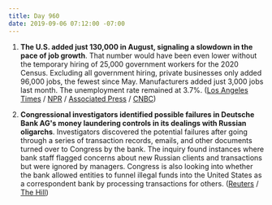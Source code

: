 ```yaml
---
title: Day 960
date: 2019-09-06 07:12:00 -07:00
---
```


1. **The U.S. added just 130,000 in August, signaling a slowdown in the pace of job growth**. That number would have been even lower without the temporary hiring of 25,000 government workers for the 2020 Census. Excluding all government hiring, private businesses only added 96,000 jobs, the fewest since May. Manufacturers added just 3,000 jobs last month. The unemployment rate remained at 3.7%. ([Los Angeles Times](https://www.latimes.com/business/story/2019-09-06/august-jobs-report) / [NPR](https://www.npr.org/2019/09/06/758066667/tepid-u-s-jobs-report-adds-to-economic-jitters) / [Associated Press](https://apnews.com/09679f18f1ef4d0ba77cb5229345c18d) / [CNBC](https://www.cnbc.com/2019/09/06/us-nonfarm-payrolls-august-2019.html))

2. **Congressional investigators identified possible failures in Deutsche Bank AG's money laundering controls in its dealings with Russian oligarchs**. Investigators discovered the potential failures after going through a series of transaction records, emails, and other documents turned over to Congress by the bank. The inquiry found instances where bank staff flagged concerns about new Russian clients and transactions but were ignored by managers. Congress is also looking into whether the bank allowed entities to funnel illegal funds into the United States as a correspondent bank by processing transactions for others. ([Reuters](https://www.reuters.com/article/us-deutschebank-investigation-russia-exc-idUSKCN1VR0PX) / [The Hill](https://thehill.com/policy/finance/460206-us-congressional-probe-finds-possible-failures-in-deutsche-bank-controls-with))
